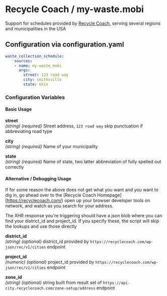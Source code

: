 # Recycle Coach / my-waste.mobi

Support for schedules provided by [Recycle Coach](https://recyclecoach.com/),
serving several regions and municipalities in the USA

## Configuration via configuration.yaml

```yaml
waste_collection_schedule:
    sources:
    - name: my-waste_mobi
      args:
        street: 123 road way
        city: smithsville
        state: ohio
```

### Configuration Variables

#### Basic Usage

**street**<br>
*(string) (required)* Street address, `123 road way` skip punctuation if
abbreviating road type

**city**<br>
*(string) (required)* Name of your municipality

**state**<br>
*(string) (required)* Name of state, two latter abbreviation of fully spelled
out correctly

#### Alternative / Debugging Usage

If for some reason the above does not get what you want and you want to dig in,
   go ahead over to the [Recycle Coach Homepage][https://recyclecoach.com/) open
   up your browser developer tools on network, and watch as you search for your
   address.

The XHR response you're triggering should have a json blob where you can find
your district_id and project_id.  If you specify these, the script will skip the
lookups and use those directly

**district_id**<br>
*(string) (optional)* district_id provided by
`https://recyclecoach.com/wp-json/rec/v1/cities` endpoint

**project_id**<br>
*(numeric) (optional)* project_id provided by
`https://recyclecoach.com/wp-json/rec/v1/cities` endpoint

**zone_id**<br>
*(string) (optional)*  string built from result set of
`https://api-city.recyclecoach.com/zone-setup/address` endpoint

